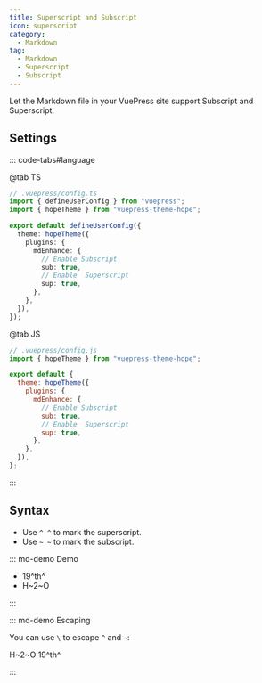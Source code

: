 ```yaml
---
title: Superscript and Subscript
icon: superscript
category:
  - Markdown
tag:
  - Markdown
  - Superscript
  - Subscript
---
```


Let the Markdown file in your VuePress site support Subscript and Superscript.

<!-- more -->

## Settings

::: code-tabs#language

@tab TS

```ts {8-13}
// .vuepress/config.ts
import { defineUserConfig } from "vuepress";
import { hopeTheme } from "vuepress-theme-hope";

export default defineUserConfig({
  theme: hopeTheme({
    plugins: {
      mdEnhance: {
        // Enable Subscript
        sub: true,
        // Enable  Superscript
        sup: true,
      },
    },
  }),
});
```

@tab JS

```js {7-12}
// .vuepress/config.js
import { hopeTheme } from "vuepress-theme-hope";

export default {
  theme: hopeTheme({
    plugins: {
      mdEnhance: {
        // Enable Subscript
        sub: true,
        // Enable  Superscript
        sup: true,
      },
    },
  }),
};
```

:::

## Syntax

- Use `^ ^` to mark the superscript.
- Use `~ ~` to mark the subscript.

::: md-demo Demo

- 19^th^
- H~2~O

:::

::: md-demo Escaping

You can use `\` to escape `^` and `~`:

H\~2~O 19\^th^

:::
